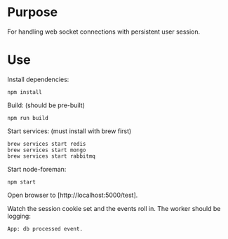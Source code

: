 Purpose
=======
For handling web socket connections with persistent user session.

Use
===
Install dependencies:
```
npm install
```

Build: (should be pre-built)
```
npm run build
```

Start services: (must install with brew first)
```
brew services start redis
brew services start mongo
brew services start rabbitmq
```

Start node-foreman:
```
npm start
```

Open browser to [http://localhost:5000/test].

Watch the session cookie set and the events roll in. The worker should be logging:
```
App: db processed event.
```
